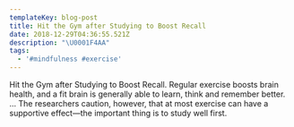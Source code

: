 ```yaml
---
templateKey: blog-post
title: Hit the Gym after Studying to Boost Recall
date: 2018-12-29T04:36:55.521Z
description: "\U0001F4AA"
tags:
  - '#mindfulness #exercise'
---
```

Hit the Gym after Studying to Boost Recall. Regular exercise boosts brain health, and a fit brain is generally able to learn, think and remember better. ... The researchers caution, however, that at most exercise can have a supportive effect—the important thing is to study well first.
